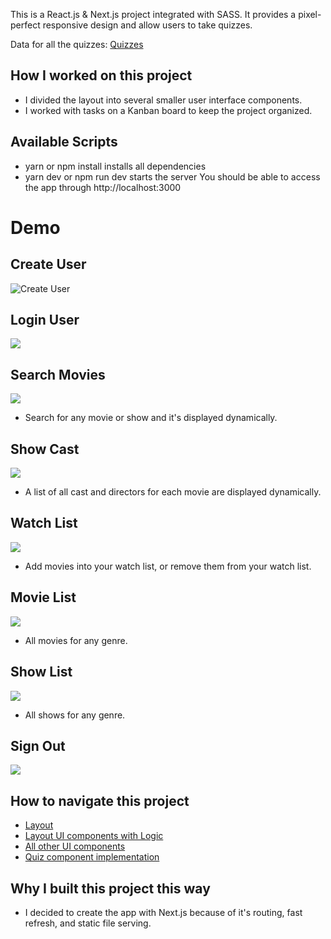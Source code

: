 This is a React.js & Next.js project integrated with SASS. It provides a pixel-perfect responsive design and allow users to take quizzes. 

Data for all the quizzes: [Quizzes](../../tree/main/src/components/question)
## How I worked on this project
* I divided the layout into several smaller user interface components.
* I worked with tasks on a Kanban board to keep the project organized.

## Available Scripts
* yarn or npm install installs all dependencies
* yarn dev or npm run dev starts the server You should be able to access the app through http://localhost:3000

# Demo 
## Create User
![Create User](create.gif)
## Login User
![](login.gif)
## Search Movies
![](search_Trim.gif)
* Search for any movie or show and it's displayed dynamically.
## Show Cast
![](castcrew.gif)
* A list of all cast and directors for each movie are displayed dynamically.
## Watch List
![](watchlist.gif)
* Add movies into your watch list, or remove them from your watch list.
## Movie List
![](movies-Trim.gif)
* All movies for any genre.
## Show List
![](shows-Trim.gif)
* All shows for any genre.
## Sign Out
![](signout.gif)



## How to navigate this project
* [Layout](../../tree/main/src/layouts)
* [Layout UI components with Logic](../../tree/main/src/components/UI)
* [All other UI components](../../tree/main/src/components/UI)
* [Quiz component implementation ](../../tree/main/src/components/Quiz)


## Why I built this project this way 
* I decided to create the app with Next.js because of it's routing, fast refresh, and static file serving.


